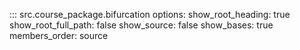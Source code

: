 ::: src.course_package.bifurcation
    options:
          show_root_heading: true
          show_root_full_path: false
          show_source: false
          show_bases: true
          members_order: source

